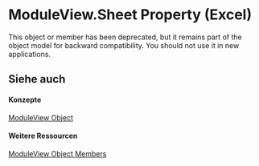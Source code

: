 
# ModuleView.Sheet Property (Excel)

This object or member has been deprecated, but it remains part of the object model for backward compatibility. You should not use it in new applications.


## Siehe auch


#### Konzepte


[ModuleView Object](c9133d55-52ab-782d-3d77-8b453b6ab343.md)
#### Weitere Ressourcen


[ModuleView Object Members](http://msdn.microsoft.com/library/41903808-0dbe-3b7a-4b41-302a9b9833e8%28Office.15%29.aspx)